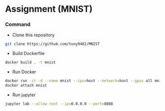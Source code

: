 # Assignment (MNIST)

### Command

- Clone this repository
```bash
git clone https://github.com/tony9402/MNIST
```

- Build Dockerfile
```bash
docker build . -t mnist
```

- Run Docker
```bash
docker run -it -d --name mnist --ipc=host --network=host --gpus all mnist
docker attach mnist
```

- Run jupyter
```bash
jupyter lab --allow-root --ip=0.0.0.0 --port=8888
```
